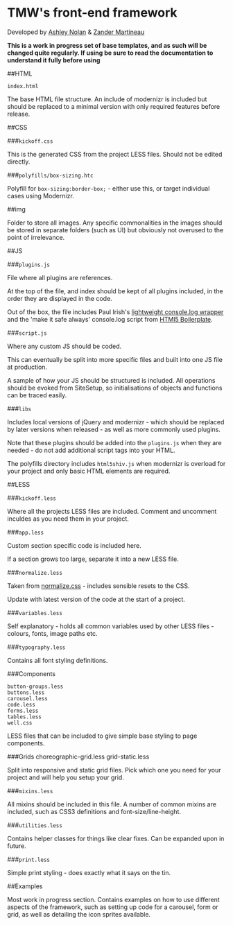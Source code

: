 # TMW's front-end framework

Developed by [Ashley Nolan](https://github.com/dragongraphics) & [Zander Martineau](https://github.com/mrmartineau)

**This is a work in progress set of base templates, and as such will be changed quite regularly.  If using be sure to read the documentation to understand it fully before using**

##HTML

`index.html`

The base HTML file structure.  An include of modernizr is included but should be replaced to a minimal version with only required features before release.


##CSS

###`kickoff.css`

This is the generated CSS from the project LESS files.  Should not be edited directly.

###`polyfills/box-sizing.htc`

Polyfill for `box-sizing:border-box;` - either use this, or target individual cases using Modernizr.

##img

Folder to store all images.  Any specific commonalities in the images should be stored in separate folders (such as UI) but obviously not overused to the point of irrelevance.

##JS

###`plugins.js`

File where all plugins are references.

At the top of the file, and index should be kept of all plugins included, in the order they are displayed in the code.

Out of the box, the file includes Paul Irish's [lightweight console.log wrapper](http://paulirish.com/2009/log-a-lightweight-wrapper-for-consolelog/) and the 'make it safe always' console.log script from [HTMl5 Boilerplate](http://html5boilerplate.com/). 

###`script.js`

Where any custom JS should be coded.

This can eventually be split into more specific files and built into one JS file at production.

A sample of how your JS should be structured is included.  All operations should be evoked from SiteSetup, so initialisations of objects and functions can be traced easily.

###`libs`

Includes local versions of jQuery and modernizr - which should be replaced by later versions when released - as well as more commonly used plugins.

Note that these plugins should be added into the `plugins.js` when they are needed - do not add additional script tags into your HTML.

The polyfills directory includes `html5shiv.js` when modernizr is overload for your project and only basic HTML elements are required.

##LESS

###`kickoff.less`

Where all the projects LESS files are included.  Comment and uncomment inculdes as you need them in your project.

###`app.less`

Custom section specific code is included here.

If a section grows too large, separate it into a new LESS file.

###`normalize.less`

Taken from [normalize.css](http://necolas.github.com/normalize.css/) - includes sensible resets to the CSS.

Update with latest version of the code at the start of a project.

###`variables.less`

Self explanatory - holds all common variables used by other LESS files - colours, fonts, image paths etc.

###`typography.less`

Contains all font styling definitions.

###Components

	button-groups.less
	buttons.less
	carousel.less
	code.less
	forms.less
	tables.less
	well.css
	
LESS files that can be included to give simple base styling to page components.

###Grids
	choreographic-grid.less
	grid-static.less
	
Split into responsive and static grid files.  Pick which one you need for your project and will help you setup your grid.

###`mixins.less`

All mixins should be included in this file.  A number of common mixins are included, such as CSS3 definitions and font-size/line-height.

###`utilities.less`

Contains helper classes for things like clear fixes.  Can be expanded upon in future.


###`print.less`

Simple print styling - does exactly what it says on the tin.


##Examples

Most work in progress section.  Contains examples on how to use different aspects of the framework, such as setting up code for a carousel, form or grid, as well as detailing the icon sprites available.